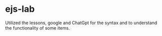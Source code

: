 # ejs-lab
Utilized the lessons, google and ChatGpt for the syntax and to understand the functionality of some items. 
